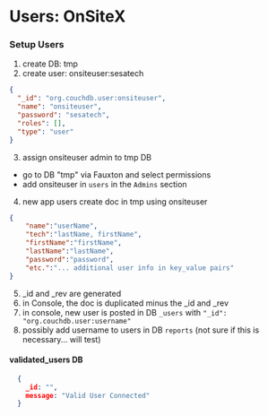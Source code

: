 # Users: OnSiteX

### Setup Users

1. create DB: tmp
2. create user: onsiteuser:sesatech

```json
{
  "_id": "org.couchdb.user:onsiteuser",
  "name": "onsiteuser",
  "password": "sesatech",
  "roles": [],
  "type": "user"
}
```

3. assign onsiteuser admin to tmp DB
  - go to DB "tmp" via Fauxton and select permissions
  - add onsiteuser in `users` in the `Admins` section
4. new app users create doc in tmp using onsiteuser

```json
{
    "name":"userName",
    "tech":"lastName, firstName",
    "firstName":"firstName",
    "lastName":"lastName",
    "password":"password",
    "etc.":"... additional user info in key_value pairs"
}
```

5. _id and _rev are generated
6. in Console, the doc is duplicated minus the _id and _rev
7. in console, new user is posted in DB `_users` with `"_id": "org.couchdb.user:username"`
8. possibly add username to users in DB `reports` (not sure if this is necessary... will test)


#### validated_users DB

```json
  {
    _id: "",
    message: "Valid User Connected"
  }
```


